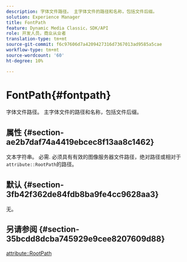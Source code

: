```yaml
---
description: 字体文件路径。 主字体文件的路径和名称，包括文件后缀。
solution: Experience Manager
title: FontPath
feature: Dynamic Media Classic，SDK/API
role: 开发人员，商业从业者
translation-type: tm+mt
source-git-commit: f6c97606d7a4209427316d7367013ad9585a5cae
workflow-type: tm+mt
source-wordcount: '60'
ht-degree: 10%

---
```



# FontPath{#fontpath}

字体文件路径。 主字体文件的路径和名称，包括文件后缀。

## 属性 {#section-ae2b7daf74a4419ebcec8f13aa8c1462}

文本字符串。 必需. 必须具有有效的图像服务器文件路径，绝对路径或相对于`attribute::RootPath`的路径。

## 默认 {#section-3fb42f362de84fdb8ba9fe4cc9628aa3}

无。

## 另请参阅 {#section-35bcdd8dcba745929e9cee8207609d88}

[attribute::RootPath](/help/aem-is-ir-api/is-api/image-catalog/image-serving-api-ref/c-image-catalog-reference/c-attributes-reference/r-rootpath.md)

